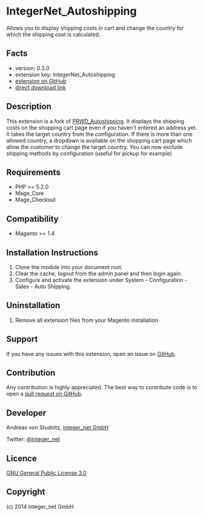 IntegerNet_Autoshipping
=====================
Allows you to display shipping costs in cart and change the country for which the shipping cost is calculated.

Facts
-----
- version: 0.3.0
- extension key: IntegerNet_Autoshipping
- [extension on GitHub](https://github.com/integer-net/Autoshipping)
- [direct download link](https://github.com/integer-net/Autoshipping/archive/master.zip)

Description
-----------
This extension is a fork of [PRWD_Autoshipping](http://www.magentocommerce.com/magento-connect/prwd-auto-shipping.html).
It displays the shipping costs on the shopping cart page even if you haven't entered an address yet. It takes the
target country from the configuration.
If there is more than one allowed country, a dropdown is available on the shopping cart page which allow the
customer to change the target country.
You can now exclude shipping methods by configuration (useful for pickup for example)

Requirements
------------
- PHP >= 5.2.0
- Mage_Core
- Mage_Checkout

Compatibility
-------------
- Magento >= 1.4

Installation Instructions
-------------------------
1. Clone the module into your document root.
2. Clear the cache, logout from the admin panel and then login again.
3. Configure and activate the extension under System - Configuration - Sales - Auto Shipping.

Uninstallation
--------------
1. Remove all extension files from your Magento installation

Support
-------
If you have any issues with this extension, open an issue on [GitHub](https://github.com/integer-net/Autoshipping/issues).

Contribution
------------
Any contribution is highly appreciated. The best way to contribute code is to open a [pull request on GitHub](https://help.github.com/articles/using-pull-requests).

Developer
---------
Andreas von Studnitz, [integer_net GmbH](http://www.integer-net.de)

Twitter: [@integer_net](https://twitter.com/integer_net)

Licence
-------
[GNU General Public License 3.0](http://www.gnu.org/licenses/)

Copyright
---------
(c) 2014 integer_net GmbH
